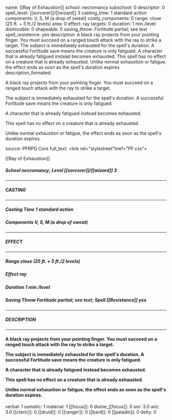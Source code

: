 name: [[Ray of Exhaustion]]
school: necromancy
subschool: 0
descriptor: 0
spell_level: [[sorcerer]]/[[wizard]] 3
casting_time: 1 standard action
components: V, S, M (a drop of sweat)
costly_components: 0
range: close (25 ft. + 5 ft./2 levels)
area: 0
effect: ray
targets: 0
duration: 1 min./level
dismissible: 0
shapeable: 0
saving_throw: Fortitude partial; see text
spell_resistence: yes
description: A black ray projects from your pointing finger. You must succeed on a ranged touch attack with the ray to strike a target.  The subject is immediately exhausted for the spell's duration. A successful Fortitude save means the creature is only fatigued.  A character that is already fatigued instead becomes exhausted.  This spell has no effect on a creature that is already exhausted.  Unlike normal exhaustion or fatigue, the effect ends as soon as the spell's duration expires.
description_formated: <p>A black ray projects from your pointing finger. You must succeed on a ranged touch attack with the ray to strike a target.</p><p>The subject is immediately exhausted for the spell's duration. A successful Fortitude save means the creature is only fatigued.</p><p>A character that is already fatigued instead becomes exhausted.</p><p>This spell has no effect on a creature that is already exhausted.</p><p>Unlike normal exhaustion or fatigue, the effect ends as soon as the spell's duration expires.</p>
source: PFRPG Core
full_text: <link rel="stylesheet"href="PF.css"><div class="heading"><p class="alignleft">[[Ray of Exhaustion]]</p><div style="clear: both;"></div></div><div><h5><b>School </b>necromancy; <b>Level </b>[[sorcerer]]/[[wizard]] 3</h5></div><hr/><div><h5><b>CASTING</b></h5></div><hr/><div><h5><b>Casting Time </b>1 standard action</h5><h5><b>Components </b>V, S, M (a drop of sweat)</h5></div><hr/><div><h5><b>EFFECT</b></h5></div><hr/><div><h5><b>Range </b>close (25 ft. + 5 ft./2 levels)</h5><h5><b>Effect </b>ray</h5><h5><b>Duration </b>1 min./level</h5><h5><b>Saving Throw </b>Fortitude partial; see text; <b>Spell [[Resistance]] </b>yes</h5></div><hr/><div><h5><b>DESCRIPTION</b></h5></div><hr/><div><h4><p>A black ray projects from your pointing finger. You must succeed on a ranged touch attack with the ray to strike a target.</p><p>The subject is immediately exhausted for the spell's duration. A successful Fortitude save means the creature is only fatigued.</p><p>A character that is already fatigued instead becomes exhausted.</p><p>This spell has no effect on a creature that is already exhausted.</p><p>Unlike normal exhaustion or fatigue, the effect ends as soon as the spell's duration expires.</p></h4></div>
verbal: 1
somatic: 1
material: 1
[[focus]]: 0
divine_[[focus]]: 0
sor: 3.0
wiz: 3.0
[[cleric]]: 0
[[druid]]: 0
[[ranger]]: 0
[[bard]]: 0
[[paladin]]: 0
deity: 0
